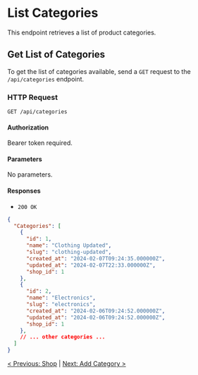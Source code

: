 # List Categories

This endpoint retrieves a list of product categories.

## Get List of Categories

To get the list of categories available, send a `GET` request to the `/api/categories` endpoint.

### HTTP Request

`GET /api/categories`

#### Authorization

Bearer token required.

#### Parameters

No parameters.

#### Responses

- `200 OK`

```json
{
  "Categories": [
    {
      "id": 1,
      "name": "Clothing Updated",
      "slug": "clothing-updated",
      "created_at": "2024-02-07T09:24:35.000000Z",
      "updated_at": "2024-02-07T22:33.000000Z",
      "shop_id": 1
    },
    {
      "id": 2,
      "name": "Electronics",
      "slug": "electronics",
      "created_at": "2024-02-06T09:24:52.000000Z",
      "updated_at": "2024-02-06T09:24:52.000000Z",
      "shop_id": 1
    },
    // ... other categories ...
  ]
}
```

[< Previous: Shop](/shop.md) | [Next: Add Category >](/category-management/add-category.md)